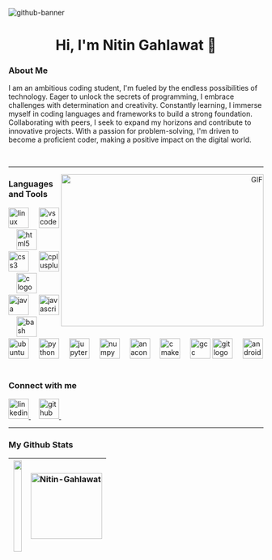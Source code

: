 ![github-banner](https://user-images.githubusercontent.com/75297171/232302548-ca61a270-ccc5-479e-b3ce-271bea384059.jpeg)

<h1 align="center">Hi, I'm Nitin Gahlawat 👋</h1>

<h3 align="left" ><b>About Me</b></h3>
<p align="left">I am an ambitious coding student, I'm fueled by the endless possibilities of technology. Eager to unlock the secrets of programming, I embrace challenges with determination and creativity. Constantly learning, I immerse myself in coding languages and frameworks to build a strong foundation. Collaborating with peers, I seek to expand my horizons and contribute to innovative projects. With a passion for problem-solving, I'm driven to become a proficient coder, making a positive impact on the digital world.</p>
<br>

<hr>


<p align="right">
  <img align="right" top="500" height="300" width="400" alt="GIF" src="https://user-images.githubusercontent.com/22797857/90096358-dba16400-dd54-11ea-8e44-e181ada72661.gif">
</p>

<h3 align="left"><b>Languages and Tools</b></h3>
<div align="left">
  <img src="https://cdn.jsdelivr.net/gh/devicons/devicon/icons/linux/linux-original.svg" height="40" alt="linux logo" />
  <img width="12" />
  <img src="https://cdn.jsdelivr.net/gh/devicons/devicon/icons/vscode/vscode-original.svg" height="40" alt="vscode logo" />
  <img width="12" />
  <img src="https://cdn.jsdelivr.net/gh/devicons/devicon/icons/html5/html5-original.svg" height="40" alt="html5 logo" />
  <img width="12" />
  <img src="https://cdn.jsdelivr.net/gh/devicons/devicon/icons/css3/css3-original.svg" height="40" alt="css3 logo" />
  <img width="12" />
  <img src="https://cdn.simpleicons.org/c++/00599C" height="40" alt="cplusplus logo" />
  <img width="12" />
  <img src="https://cdn.jsdelivr.net/gh/devicons/devicon/icons/c/c-original.svg" height="40" alt="c logo" />
  <img width="12" />
  <img src="https://cdn.jsdelivr.net/gh/devicons/devicon/icons/java/java-original.svg" height="40" alt="java logo" />
  <img width="12" />
  <img src="https://cdn.jsdelivr.net/gh/devicons/devicon/icons/javascript/javascript-original.svg" height="40" alt="javascript logo" />
  <img width="12" />
  <img src="https://cdn.jsdelivr.net/gh/devicons/devicon/icons/bash/bash-original.svg" height="40" alt="bash logo" />
  <img width="12" />
  <img src="https://cdn.jsdelivr.net/gh/devicons/devicon/icons/ubuntu/ubuntu-plain.svg" height="40" alt="ubuntu logo" />
  <img width="12" />
  <img src="https://cdn.jsdelivr.net/gh/devicons/devicon/icons/python/python-original.svg" height="40" alt="python logo" />
  <img width="12" />
  <img src="https://cdn.jsdelivr.net/gh/devicons/devicon/icons/jupyter/jupyter-original.svg" height="40" alt="jupyter logo" />
  <img width="12" />
  <img src="https://cdn.jsdelivr.net/gh/devicons/devicon/icons/numpy/numpy-original.svg" height="40" alt="numpy logo" />
  <img width="12" />
  <img src="https://cdn.jsdelivr.net/gh/devicons/devicon/icons/anaconda/anaconda-original.svg" height="40" alt="anaconda logo" />
  <img width="12" />
  <img src="https://cdn.jsdelivr.net/gh/devicons/devicon/icons/cmake/cmake-original.svg" height="40" alt="cmake logo" />
  <img width="12" />
  <img src="https://cdn.jsdelivr.net/gh/devicons/devicon/icons/gcc/gcc-original.svg" height="40" alt="gcc logo" />
  <img src="https://cdn.jsdelivr.net/gh/devicons/devicon/icons/git/git-original.svg" height="40" alt="git logo" />
  <img width="12" />
  <img src="https://cdn.jsdelivr.net/gh/devicons/devicon/icons/androidstudio/androidstudio-original.svg" height="40" alt="androidstudio logo" />
</div>

<br>

<h3 align="left"><b>Connect with me</b></h3>
<div align="left">
  <a href="https://www.linkedin.com/in/Nitin-Gahlawat-80b777249/">
    <img src="https://cdn.jsdelivr.net/gh/devicons/devicon/icons/linkedin/linkedin-original.svg" height="40" alt="linkedin logo" />
  </a>
  <img width="12" />
  <a href="https://github.com/Nitin-Gahlawat">
    <img src="https://skillicons.dev/icons?i=github" height="40" alt="github logo" />
  </a>
  <img width="12" />
</div>

<hr>

<h3><b>My Github Stats</b></h3>


| <a href="https://github.com/Nitin-Gahlawat"><img align="center" src="https://github-readme-streak-stats.herokuapp.com/?user=Nitin-Gahlawat&layout=compact&theme=github_dark&hide_border=true" width="90%" height=180 /></a> |<a href="https://github.com/Nitin-Gahlawat"><img align="center" src="https://github-readme-stats.vercel.app/api/top-langs?username=Nitin-Gahlawat&layout=compact&langs_count=8&theme=github_dark&hide_border=true" alt="Nitin-Gahlawat" width="100%" height=130 /></a> |
| ------------- | ------------- |
